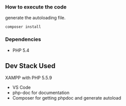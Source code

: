 ### How to execute the code

generate the autoloading file.

```
composer install
```


### Dependencies
- PHP 5.4


## Dev Stack Used

XAMPP with PHP 5.5.9

- VS Code
- php-doc for documentation
- Composer for getting phpdoc and generate autoload
